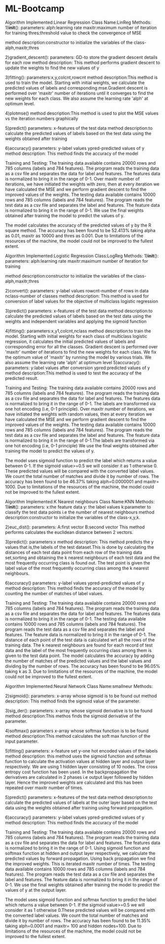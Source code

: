 # ML-Bootcamp
Algorithm Implemented:Linear Regression
Class Name:LinReg
Methods:
 1)__init__():
 parameters:
 alph:learning rate
 maxitr:maximum number of iteration for training
 thres:threshold value to check the convergence of MSE

 method description:constructor to initialize the variables of the class-alph,maxitr,thres

 2)gradient_descent():
 parameters:
 GD-to store the gradient descent details for each row
 method description: 
 This method performs gradient descent to update the weights to find the new values of y

 3)fitting():
 parameters:x,y,colcnt,rowcnt
 method description:This method is used to train the model. Starting with initial weights, we calculate the predicted values 
    of labels and corresponding mse.Gradient descent is performed over 'maxitr' number of iterations until it converges to find 
    the new weights for each class. We also assume the learning rate 'alph' at optimum level.

 4)plotmse()
  method description:This method is used to plot the MSE values vs the iteration numbers graphically

 5)predict()
  parameters:
   x-features of the test data
  method description:to calculate the predicted values of labels based on the test data using the weights obtained after training

 6)accuracy()
  parameters:
  y-label values
  ypred-predicted values of y
  method description: This method finds the accuracy of the model

Training and Testing:
 The training data available contains 20000 rows and 785 columns (labels and 784 features). The program reads the training data as a csv file and 
 separates the data for label and features. The features data is normalized to bring it in the range of 0-1. Over maxitr number of iterations, we have 
 initiated the weights with zero, then at every iteration we have calculated the MSE and we perform gradient descent to find the improved values of
 the weights.
 The testing data available contains 10000 rows and 785 columns (labels and 784 features). The program reads the test data as a csv file and separates
 the label and features. The feature data is normalized to bring it in the range of 0-1. We use the final weights obtained after training the model to 
 predict the values of y.

 The model calculates the accuracy of the predicted values of y by the R square method. The accuracy has been found to be 52.413% taking alpha as 0.01, 
 maxitr as 10000 and thres as 0.001. Due to limitations of the resources of the machine, the model could not be improved to the fullest extent. 



Algorithm Implemented:Logistic Regression
Class:LogReg
Methods:
 1)__init__():
 parameters:
 alph:learning rate
 maxitr:maximum number of iteration for training

 method description:constructor to initialize the variables of the class-alph,maxitr,thres
 
 2)convert():
  parameters:
  y-label values
  rowcnt-number of rows in data
  nclass-number of classes 
  method description:
  This method is used for conversion of label values for the objective of multiclass logistic regression

 3)predict()
  parameters:
   x-features of the test data
  method description:to calculate the predicted values of labels based on the test data using the weights and independent variables 
  and applying the sigmoid function

 4)fitting():
 parameters:x,y1,colcnt,nclass
 method description:to train the model. Starting with initial weights for each class of multiclass logistic regression, it calculates 
    the initial predicted values of labels and corresponding error for all the classes. 
    Gradient descent is performed over 'maxitr' number of iterations to find the new weights for each class.
    We fix the optimum value of 'maxitr' by running the model by various trials.
    We also assume the learning rate 'alph' at optimum level
 5)accuracy():
  parameters:
  y:label values after conversion
  ypred:predicted values of y
  method description:This method is used to test the accuracy of the predicted result.

 
Training and Testing:
 The training data available contains 20000 rows and 785 columns (labels and 784 features). The program reads the training data as a csv file and 
 separates the data for label and features. The features data is normalized to bring it in the range of 0-1. The labels are transformed via one hot encoding
 (i.e, 0-1 principle). Over maxitr number of iterations, we have initiated the weights with random values, then at every iteration we have calculated the 
 MSE and we perform gradient descent to find the improved values of the weights.
 The testing data available contains 10000 rows and 785 columns (labels and 784 features). The program reads the test data as a csv file and separates
 the label and features. The feature data is normalized to bring it in the range of 0-1.The labels are transformed via one hot encoding (i.e, 0-1 principle)
 We use the final weights obtained after training the model to predict the values of y.

The model uses sigmoid function to predict the label which returns a value between 0-1. If the sigmoid value>=0.5 we will consider it as 1 otherwise 0.
These predicted values will be compared with the converted label values. We count the total number of matches and divide it by number of rows. 
The accuracy has been found to be 46.37% taking alph=0.0000001 and maxitr= 1000. Due to limitations of the resources of the machine, the model
 could not be improved to the fullest extent.
 



Algorithm Implemented:K Nearest neighbours
Class Name:KNN
Methods:
 1)__init__():
 parameters:
 x:the feature data
 y: the label values
 k:parameter to classify the test data points i.e the number of nearest neighbours
 method description:constructor to initialize the variables of the class-x,y,k.

 2)euc_dist():
 parameters:
 A:first vector
 B:second vector
 This method performs calculates the euclidean distance between 2 vectors.

 3)predict():
 parameters:x
 method description:
    This method predicts the y values that is,the labels of the test dataset.This is done by calculating the distances of each test data point 
    from each row of the training data set,sorting and obtaining the k nearest neighbours of each test data and the most frequently occurring 
    class is found out. The test point is given the label value of the most frequently occurring class among the k nearest neighbours.

 6)accuracy()
  parameters:
  y-label values
  ypred-predicted values of y
  method description: This method finds the accuracy of the model by counting the number of matches of label values.

Training and Testing:
 The training data available contains 20000 rows and 785 columns (labels and 784 features). The program reads the training data as a csv file and 
 separates the data for label and features. The features data is normalized to bring it in the range of 0-1. 
 The testing data available contains 10000 rows and 785 columns (labels and 784 features). The program reads the test data as a csv file and separates
 the label and features. The feature data is normalized to bring it in the range of 0-1. The distance of each point of the test data is calculated wrt all
 the rows of the training data. The k nearest neighbours are found for each record of test data and the label of the most frequently occurring class
 among them is given to the test data point.
 The model calculates the accuracy by adding the number of matches of the predicted values and the label values and dividing by the number of rows.
 The accuracy has been found to be 96.05% taking k as 3. Due to limitations of the resources of the machine, the model could not be improved to 
 the fullest extent.
 

 



Algorithm Implemented:Neural Network
Class Name:smallneur
Methods:

 2)sigmoid():
 parameters:
 x-array whose sigmoid is to be found out
 method description: 
 This method finds the sigmoid value of the parameter.

 3)sig_der():
 parameters:
 x-array whose sigmoid derivative is to be found
 method description:This methos finds the sigmoid derivative of the parameter.

 4)softmax()
  parameters
  x-array whose softmax function is to be found
  method description:This method calculates the soft max function of the input parameter.
 
 5)fitting()
  parameters:
  x-feature set
  y-one hot encoded values of the labels
  method description: this method uses the sigmoid function and softmax function to calculate the activation values at hidden layer and output layer 
  respectively. We are using 1 hidden layer consisting of 10 nodes. The cross entropy cost function has been used. In the backpropagation 
  the derivatives are calculated in 2 phases i.e output layer followed by hidden layer. Hence the improved weights are calculated and this 
  has been repeated over maxitr number of times.

 5)predict()
  parameters:
   x-features of the test data
  method description:to calculate the predicted values of labels at the outer layer based on the test data using the weights obtained after training using
  forward propagation.

 6)accuracy()
  parameters:
  y-label values
  ypred-predicted values of y
  method description: This method finds the accuracy of the model

Training and Testing:
 The training data available contains 20000 rows and 785 columns (labels and 784 features). The program reads the training data as a csv file and 
 separates the data for label and features. The features data is normalized to bring it in the range of 0-1. Using sigmoid function and softmax function
 at hidden and output layer respectively, we calculate the predicted values by forward propagation. Using back propagation we find the improved weights.
 This is iterated maxitr number of times.
 The testing data available contains 10000 rows and 785 columns (labels and 784 features). The program reads the test data as a csv file and separates
 the label and features. The feature data is normalized to bring it in the range of 0-1. We use the final weights obtained after training the model to 
 predict the values of y at the output layer.

 The model uses sigmoid function and softmax function to predict the label which returns a value between 0-1. If the sigmoid value>=0.5 we will 
 consider it as 1 otherwise 0.These predicted values will be compared with the converted label values. We count the total number of matches and 
 divide it by number of rows. The accuracy has been found to be 11.35% taking alph=0.0001 and maxitr= 100 and hidden nodes=100. Due to limitations 
 of the resources of the machine, the model could not be improved to the fullest extent.
 
